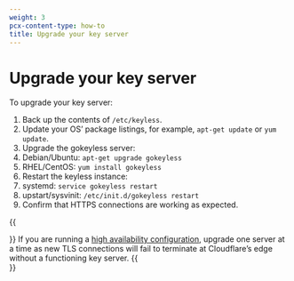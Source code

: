 ```yaml
---
weight: 3
pcx-content-type: how-to
title: Upgrade your key server
---
```


# Upgrade your key server

To upgrade your key server:

1.  Back up the contents of `/etc/keyless`.
2.  Update your OS’ package listings, for example, `apt-get update` or `yum update`.
3.  Upgrade the gokeyless server:
4.  Debian/Ubuntu: `apt-get upgrade gokeyless`
5.  RHEL/CentOS: `yum install gokeyless`
6.  Restart the keyless instance:
7.  systemd: `service gokeyless restart`
8.  upstart/sysvinit: `/etc/init.d/gokeyless restart`
9.  Confirm that HTTPS connections are working as expected.

{{<Aside type="warning">}}
If you are running a [high availability configuration](/ssl/keyless-ssl/reference/high-availability/), upgrade one server at a time as new TLS connections will fail to terminate at Cloudflare’s edge without a functioning key server.
{{</Aside>}}
